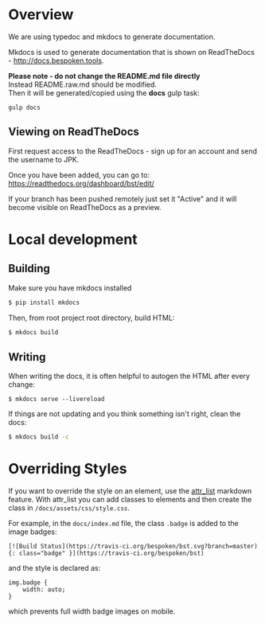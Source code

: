 # Overview
We are using typedoc and mkdocs to generate documentation.

Mkdocs is used to generate documentation that is shown on ReadTheDocs - http://docs.bespoken.tools.

**Please note - do not change the README.md file directly**   
Instead README.raw.md should be modified.   
Then it will be generated/copied using the **docs** gulp task:
```
gulp docs
```

## Viewing on ReadTheDocs
First request access to the ReadTheDocs - sign up for an account and send the username to JPK.  

Once you have been added, you can go to:
https://readthedocs.org/dashboard/bst/edit/

If your branch has been pushed remotely just set it "Active" and it will become visible on ReadTheDocs as a preview.

# Local development
## Building

Make sure you have mkdocs installed

```bash
$ pip install mkdocs
```

Then, from root project root directory, build HTML:

```bash
$ mkdocs build
```

## Writing

When writing the docs, it is often helpful to autogen the HTML after every change:

```
$ mkdocs serve --livereload
```

If things are not updating and you think something isn't right, clean the docs:
```bash
$ mkdocs build -c
```

# Overriding Styles

If you want to override the style on an element, use the [attr_list](https://pythonhosted.org/Markdown/extensions/attr_list.html) markdown feature.  With attr_list you can add classes to elements and then create the class in `/docs/assets/css/style.css`.

For example, in the `docs/index.md` file, the class `.badge` is added to the image badges:

```
[![Build Status](https://travis-ci.org/bespoken/bst.svg?branch=master){: class="badge" }](https://travis-ci.org/bespoken/bst)
```

and the style is declared as:

```
img.badge {
    width: auto;
}
```

which prevents full width badge images on mobile.

